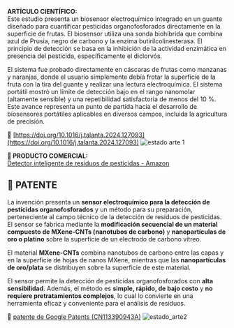 

**ARTÍCULO CIENTÍFICO:**  
Este estudio presenta un biosensor electroquímico integrado en un guante diseñado para cuantificar pesticidas organofosforados directamente en la superficie de frutas. El biosensor utiliza una sonda biohíbrida que combina azul de Prusia, negro de carbono y la enzima butirilcolinesterasa. El principio de detección se basa en la inhibición de la actividad enzimática en presencia del pesticida, específicamente el diclorvós.

El sistema fue probado directamente en cáscaras de frutas como manzanas y naranjas, donde el usuario simplemente debía frotar la superficie de la fruta con la tira del guante y realizar una lectura electroquímica. El sistema portátil mostró un límite de detección bajo en el rango nanomolar (altamente sensible) y una repetibilidad satisfactoria de menos del 10 %. Este avance representa un punto de partida hacia el desarrollo de biosensores portátiles aplicables en diversos campos, incluida la agricultura de precisión.

🔗 [https://doi.org/10.1016/j.talanta.2024.127093](https://doi.org/10.1016/j.talanta.2024.127093)
![estado arte 1](../imagenes/estado_arte1.jpg)

**🔗 PRODUCTO COMERCIAL:**  
[Detector inteligente de residuos de pesticidas - Amazon](https://www.amazon.com/-/es/Detector-inteligente-residuos-pesticidas-vegetales/dp/B0C559RHBQ)

## 📄 PATENTE

La invención presenta un **sensor electroquímico para la detección de pesticidas organofosforados** y un método para su preparación, perteneciente al campo técnico de la detección de residuos de pesticidas. El sensor se fabrica mediante la **modificación secuencial de un material compuesto de MXene-CNTs (nanotubos de carbono)** y **nanopartículas de oro o platino** sobre la superficie de un electrodo de carbono vítreo.

El material **MXene-CNTs** combina nanotubos de carbono entre las capas y en la superficie de hojas de nanos MXene, mientras que las **nanopartículas de oro/plata** se distribuyen sobre la superficie de este material.

El sensor permite la detección de pesticidas organofosforados con **alta sensibilidad**. Además, el método es **simple, rápido, de bajo costo** y **no requiere pretratamientos complejos**, lo cual lo convierte en una herramienta eficaz y conveniente para el análisis de residuos.

🔗 [ patente de Google Patents (CN113390943A)](https://patents.google.com/patent/CN113390943A/en)
![estado_arte2](../imagenes/estado_arte2.jpg)



